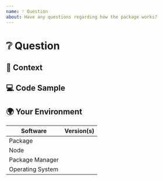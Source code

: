 ```yaml
---
name: ❔ Question
about: Have any questions regarding how the package works?
---
```


<!---
Thanks for filing an issue 😄 ! Before you submit, please read the following:

Search open/closed issues before submitting since someone might have asked the same thing before!
-->

# ❔ Question

<!--- Provide your question here. -->

## 🔦 Context

<!--- How has this issue affected you? What are you trying to accomplish? -->

<!--- Providing context helps us come up with a solution that is most useful in the real world. -->

## 💻 Code Sample

<!-- If you are seeing an error, please provide a code repository, gist or sample files to reproduce the issue. -->

## 🌍 Your Environment

<!--- Include as many relevant details about the environment you are using. -->

| Software         | Version(s) |
| ---------------- | ---------- |
| Package          |            |
| Node             |            |
| Package Manager  |            |
| Operating System |            |
